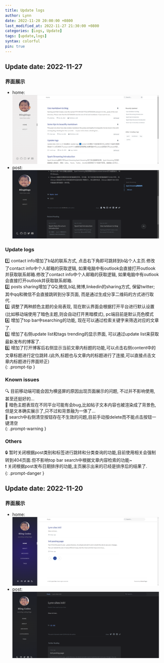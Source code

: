 ```yaml
---
title: Update logs
author: Lynn
date: 2022-11-20 20:00:00 +0800
last_modified_at: 2022-11-27 21:30:00 +0800
categories: [Logs, Update]
tags: [update,logs]
syntax: colorful 
pin: true
---
```


## Update date: 2022-11-27

### 界面展示

- home:
  ![img.png](/blog_imgs/update_logs/windows-2022-11-27-home.png)
- post:
  ![img.png](/blog_imgs/update_logs/windows-2022-11-27-post.png)

### Update logs

>
1️⃣ contact info增加了b站的联系方式, 点击右下角即可跳转到b站个人主页.修改了contact info中个人邮箱的获取逻辑, 如果电脑中有outlook会直接打开outlook并获取联系邮箱.修改了contact
info中个人邮箱的获取逻辑, 如果电脑中有outlook会直接打开outlook并获取联系邮箱.  
2️⃣ posts sharing增加了QQ,微信,b站,微博,linkedin的sharing方式, 保留twitter; 其中qq和微信不会直接跳转到分享页面, 而是通过生成分享二维码的方式进行取代.  
3️⃣ 调整了两种颜色主题的全局表现, 现在默认界面会根据打开平台进行默认设置(比如移动端使用了暗色主题,则会自动打开黑暗模式), pc端目前是默认亮色模式  
4️⃣ 增加了top bar中searching的功能, 现在可以通过检索关键字来筛选对应的文章了.  
5️⃣ 增加了右侧update list和tags trending的显示界面, 可以通过update list来获取最新发布的博客了.  
6️⃣ 增加了打开博客后右侧显示当前文章内标题的功能,可以点击右侧content中的文章标题进行定位跳转.(此外,标题也与文章内的标题进行了连接,可以直接点击文章内标题进行界面矫正)  
{: .prompt-tip }

### Known issues

>
🔍 目前移动端可能会因为横竖屏的原因出现页面展示的问题, 不过并不影响使用,甚至还挺好的...  
🐛 暗色主题表现在不同平台可能有会bug,比如帖子文本内容也被渲染成了背景色,但是文本确实展示了,只不过和背景融为一体了...  
🐛 search中右侧清空按钮存在不生效的问题,目前手动按delete而不能点击按钮一键清空  
{: .prompt-warning }

### Others

>
🔒 暂时关闭根据post类别和标签进行跳转和分类查询的功能,目前使用相关会强制转到404页面.但不影响top bar search中根据文章内容检索的功能~  
❗ 关闭根据post发布日期排序的功能,主页展示出来的已经是排序后的结果了.  
{: .prompt-danger }

## Update date: 2022-11-20

### 界面展示

- home:
  ![img.png](/blog_imgs/update_logs/windows-2022-11-20-home.png)
- post:
  ![img.png](/blog_imgs/update_logs/windows-2022-11-20-post.png)